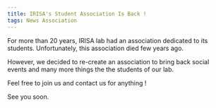 ```yaml
---
title: IRISA's Student Association Is Back !
tags: News Association
---
```


For more than 20 years, IRISA lab had an association dedicated to its students. Unfortunately, this association died few years ago.

However, we decided to re-create an association to bring back social events and many more things the the students of our lab.

Feel free to join us and contact us for anything !

See you soon.